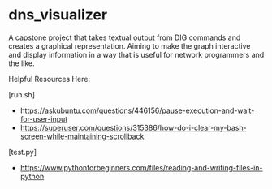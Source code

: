 # dns_visualizer
A capstone project that takes textual output from DIG commands and creates a graphical representation. Aiming to make the graph interactive and display information in a way that is useful for network programmers and the like.

Helpful Resources Here:

[run.sh]
- https://askubuntu.com/questions/446156/pause-execution-and-wait-for-user-input
- https://superuser.com/questions/315386/how-do-i-clear-my-bash-screen-while-maintaining-scrollback

[test.py]
- https://www.pythonforbeginners.com/files/reading-and-writing-files-in-python
